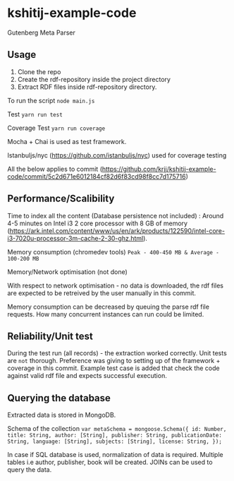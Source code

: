 # kshitij-example-code
Gutenberg Meta Parser


## Usage 

1. Clone the repo
2. Create the rdf-repository inside the project directory
3. Extract RDF files inside rdf-repository directory.

To run the script 
`node main.js`

Test 
`yarn run test`

Coverage Test 
`yarn run coverage`


Mocha + Chai is used as test framework.

Istanbuljs/nyc (https://github.com/istanbuljs/nyc) used for coverage testing






All the below applies to commit (https://github.com/krjj/kshitij-example-code/commit/5c2d671e6012184cf82d6f83cd98f8cc7d175716)


## Performance/Scalibility



Time to index all the content (Database persistence not included) : Around 4-5 minutes on Intel i3 2 core processor with 8 GB of memory (https://ark.intel.com/content/www/us/en/ark/products/122590/intel-core-i3-7020u-processor-3m-cache-2-30-ghz.html).


Memory consumption (chromedev tools)
`
Peak - 400-450 MB & Average - 100-200 MB
`

Memory/Network optimisation (not done)

With respect to network optimisation - no data is downloaded, the rdf files are expected to be retreived by the user manually in this commit.

Memory consumption can be decreased by queuing the parse rdf file requests. How many concurrent instances can run could be limited.


## Reliability/Unit test 

During the test run (all records) - the extraction worked correctly. Unit tests are `not` thorough. Preference was giving to setting up of the framework + coverage in this commit. Example test case is added that check the code against valid rdf file and expects successful execution.


## Querying the database

Extracted data is stored in MongoDB.

Schema of the collection 
`var metaSchema = mongoose.Schema({
    id: Number,
    title: String,
    author: [String],
    publisher: String,
    publicationDate: String,
    language: [String],
    subjects: [String],
    license: String,
});`

In case if SQL database is used, normalization of data is required. Multiple tables i.e author, publisher, book will be created. JOINs can be used to query the data.




